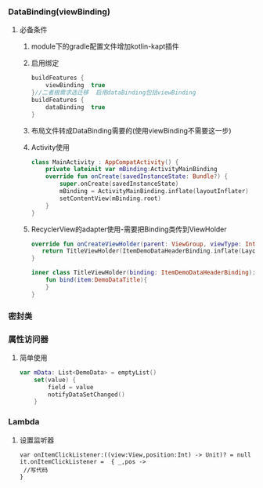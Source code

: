 ### DataBinding(viewBinding)

1. 必备条件

   1. module下的gradle配置文件增加kotlin-kapt插件

   2. 启用绑定

      ```groovy
      buildFeatures {
          viewBinding  true
      }//二者根需求选迁移  启用dataBinding包括viewBinding
      buildFeatures {
          dataBinding  true
      }
      ```

   3. 布局文件转成DataBinding需要的(使用viewBinding不需要这一步)

   4. Activity使用

      ```kotlin
      class MainActivity : AppCompatActivity() {
          private lateinit var mBinding:ActivityMainBinding
          override fun onCreate(savedInstanceState: Bundle?) {
              super.onCreate(savedInstanceState)
              mBinding = ActivityMainBinding.inflate(layoutInflater)
              setContentView(mBinding.root)
          }
      }
      ```

   5. RecyclerView的adapter使用-需要把Binding类传到ViewHolder

      ```kotlin
      override fun onCreateViewHolder(parent: ViewGroup, viewType: Int): RecyclerView.ViewHolder {
         return TitleViewHolder(ItemDemoDataHeaderBinding.inflate(LayoutInflater.from(parent.context),parent,false))
      }
      
      inner class TitleViewHolder(binding: ItemDemoDataHeaderBinding):RecyclerView.ViewHolder(binding.root){
          fun bind(item:DemoDataTitle){
          }
      }
      ```

### 密封类

### 属性访问器

1. 简单使用

   ```kotlin
   var mData: List<DemoData> = emptyList()
       set(value) {
           field = value
           notifyDataSetChanged()
       }
   ```

### Lambda

 1. 设置监听器

    ```
    var onItemClickListener:((view:View,position:Int) -> Unit)? = null
    it.onItemClickListener =  { _,pos ->
     //写代码
    }
    ```

    